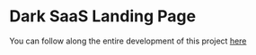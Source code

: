 # Dark SaaS Landing Page

You can follow along the entire development of this project <a href="https://www.youtube.com/watch?v=4k7IdSLxh6w" target="_blank">here</a>
